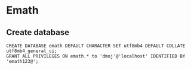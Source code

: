 # Emath


## Create database

```mysql
CREATE DATABASE emath DEFAULT CHARACTER SET utf8mb4 DEFAULT COLLATE utf8mb4_general_ci;
GRANT ALL PRIVILEGES ON emath.* to 'dmoj'@'localhost' IDENTIFIED BY 'emath123@';
```
